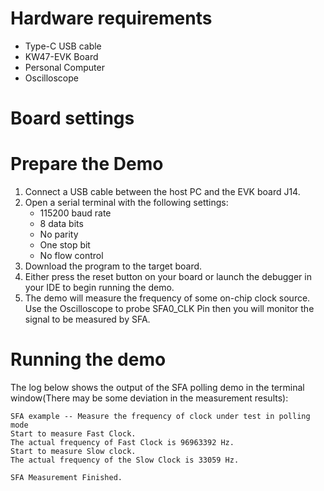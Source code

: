 Hardware requirements
=====================
- Type-C USB cable
- KW47-EVK Board
- Personal Computer
- Oscilloscope

Board settings
============

Prepare the Demo
===============
1.  Connect a USB cable between the host PC and the EVK board J14.
2.  Open a serial terminal with the following settings:
    - 115200 baud rate
    - 8 data bits
    - No parity
    - One stop bit
    - No flow control
3.  Download the program to the target board.
4.  Either press the reset button on your board or launch the debugger in your IDE to begin running the demo.
5.  The demo will measure the frequency of some on-chip clock source.
    Use the Oscilloscope to probe SFA0_CLK Pin then you will monitor the signal to be measured by SFA.

Running the demo
================
The log below shows the output of the SFA polling demo in the terminal window(There may be some deviation in the measurement results):
~~~~~~~~~~~~~~~~~~~~~~~~~~~~~~~~~~~
SFA example -- Measure the frequency of clock under test in polling mode
Start to measure Fast Clock.
The actual frequency of Fast Clock is 96963392 Hz.
Start to measure Slow clock.
The actual frequency of the Slow Clock is 33059 Hz.

SFA Measurement Finished.

~~~~~~~~~~~~~~~~~~~~~~~~~~~~~~~~~~~
